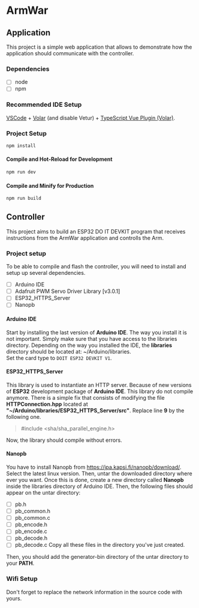 # ArmWar

## Application

This project is a simple web application that allows to demonstrate how the application should communicate with the controller.

### Dependencies
- [ ] node
- [ ] npm

### Recommended IDE Setup

[VSCode](https://code.visualstudio.com/) + [Volar](https://marketplace.visualstudio.com/items?itemName=Vue.volar) (and disable Vetur) + [TypeScript Vue Plugin (Volar)](https://marketplace.visualstudio.com/items?itemName=Vue.vscode-typescript-vue-plugin).

### Project Setup

```sh
npm install
```

#### Compile and Hot-Reload for Development

```sh
npm run dev
```

#### Compile and Minify for Production

```sh
npm run build
```

## Controller

This project aims to build an ESP32 DO IT DEVKIT program that receives instructions from the ArmWar application and controlls the Arm.

### Project setup

To be able to compile and flash the controller, you will need to install and setup up several dependencies.

- [ ] Arduino IDE
- [ ] Adafruit PWM Servo Driver Library [v3.0.1]
- [ ] ESP32_HTTPS_Server
- [ ] Nanopb

#### Arduino IDE

Start by installing the last version of **Arduino IDE**. The way you install it is not important. Simply make sure that you have access to the libraries directory.
Depending on the way you installed the IDE, the **libraries** directory should be located at: ~/Arduino/libraries.  
Set the card type to ``DOIT ESP32 DEVKIT V1``.

#### ESP32_HTTPS_Server

This library is used to instantiate an HTTP server. Because of new versions of **ESP32** development package of **Arduino IDE**. This library do not compile anymore. There is a simple fix that
consists of modifying the file **HTTPConnection.hpp** located at **"~/Arduino/libraries/ESP32_HTTPS_Server/src"**. Replace line **9** by the following one.
> #include <sha/sha_parallel_engine.h>

Now, the library should compile without errors.

#### Nanopb

You have to install Nanopb from https://jpa.kapsi.fi/nanopb/download/. Select the latest linux version. Then, untar the downloaded directory where ever you want. Once this is done, create a new directory called **Nanopb** inside the libraries directory of Arduino IDE. Then, the following files should appear on the untar directory:

- [ ] pb.h
- [ ] pb_common.h
- [ ] pb_common.c
- [ ] pb_encode.h
- [ ] pb_encode.c
- [ ] pb_decode.h
- [ ] pb_decode.c
Copy all these files in the directory you've just created.

Then, you should add the generator-bin directory of the untar directory to your **PATH**.

### Wifi Setup

Don't forget to replace the network information in the source code with yours.

